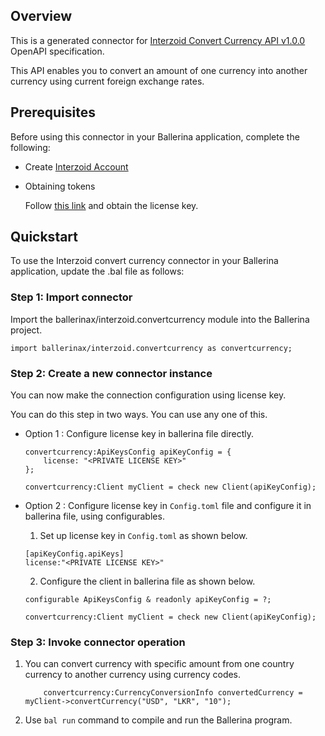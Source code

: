 ## Overview

This is a generated connector for [Interzoid Convert Currency API v1.0.0](https://www.interzoid.com/services/convertcurrency) OpenAPI specification.

This API enables you to convert an amount of one currency into another currency using current foreign exchange rates.

## Prerequisites
Before using this connector in your Ballerina application, complete the following:
* Create [Interzoid Account](https://www.interzoid.com/register)
* Obtaining tokens
        
    Follow [this link](https://www.interzoid.com/account) and obtain the license key.


## Quickstart

To use the Interzoid convert currency connector in your Ballerina application, update the .bal file as follows:

### Step 1: Import connector
Import the ballerinax/interzoid.convertcurrency module into the Ballerina project.

```ballerina
import ballerinax/interzoid.convertcurrency as convertcurrency;
```

### Step 2: Create a new connector instance
You can now make the connection configuration using license key.

You can do this step in two ways. You can use any one of this.

- Option 1 :
    Configure license key in ballerina file directly. 

    ```ballerina
    convertcurrency:ApiKeysConfig apiKeyConfig = {
        license: "<PRIVATE LICENSE KEY>"
    };

    convertcurrency:Client myClient = check new Client(apiKeyConfig);
    ```

- Option 2 :
    Configure license key in `Config.toml` file and configure it in ballerina file, using configurables. 

    1. Set up license key in `Config.toml` as shown below.
    ```
    [apiKeyConfig.apiKeys]
    license:"<PRIVATE LICENSE KEY>"
    ```

    2. Configure the client in ballerina file as shown below.
    ```ballerina
    configurable ApiKeysConfig & readonly apiKeyConfig = ?;

    convertcurrency:Client myClient = check new Client(apiKeyConfig);
    ```

### Step 3: Invoke connector operation
1. You can convert currency with specific amount from one country currency to another currency using currency codes.
    ```ballerina
        convertcurrency:CurrencyConversionInfo convertedCurrency = myClient->convertCurrency("USD", "LKR", "10");
    ```
2. Use `bal run` command to compile and run the Ballerina program. 
